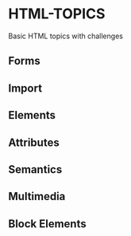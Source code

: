 # HTML-TOPICS
Basic HTML topics with challenges 
 
## Forms



## Import 
## Elements
## Attributes
## Semantics
## Multimedia
## Block Elements
